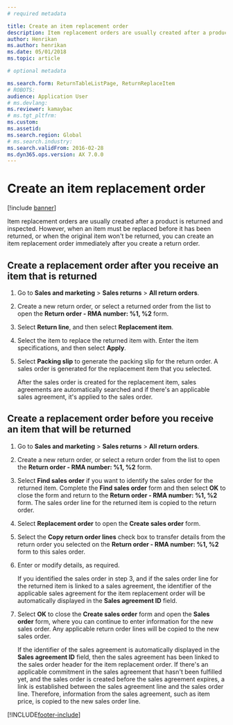 ```yaml
---
# required metadata

title: Create an item replacement order   
description: Item replacement orders are usually created after a product is returned and inspected.
author: Henrikan
ms.author: henrikan
ms.date: 05/01/2018
ms.topic: article

# optional metadata

ms.search.form: ReturnTableListPage, ReturnReplaceItem
# ROBOTS: 
audience: Application User
# ms.devlang: 
ms.reviewer: kamaybac
# ms.tgt_pltfrm: 
ms.custom: 
ms.assetid: 
ms.search.region: Global
# ms.search.industry: 
ms.search.validFrom: 2016-02-28
ms.dyn365.ops.version: AX 7.0.0
---
```


# Create an item replacement order

[!include [banner](../includes/banner.md)]

Item replacement orders are usually created after a product is returned and inspected. However, when an item must be replaced before it has been returned, or when the original item won't be returned, you can create an item replacement order immediately after you create a return order.

## Create a replacement order after you receive an item that is returned

1. Go to **Sales and marketing** \> **Sales returns** \> **All return orders**.

1. Create a new return order, or select a returned order from the list to open the **Return order - RMA number: %1, %2** form.

1. Select **Return line**, and then select **Replacement item**.

1. Select the item to replace the returned item with. Enter the item specifications, and then select **Apply**.

1. Select **Packing slip** to generate the packing slip for the return order. A sales order is generated for the replacement item that you selected.

    After the sales order is created for the replacement item, sales agreements are automatically searched and if there's an applicable sales agreement, it's applied to the sales order.

## Create a replacement order before you receive an item that will be returned

1. Go to **Sales and marketing** \> **Sales returns** \> **All return orders**.

1. Create a new return order, or select a return order from the list to open the **Return order - RMA number: %1, %2** form.

1. Select **Find sales order** if you want to identify the sales order for the returned item. Complete the **Find sales order** form and then select **OK** to close the form and return to the **Return order - RMA number: %1, %2** form. The sales order line for the returned item is copied to the return order.

1. Select **Replacement order** to open the **Create sales order** form.

1. Select the **Copy return order lines** check box to transfer details from the return order you selected on the **Return order - RMA number: %1, %2** form to this sales order.

1. Enter or modify details, as required.

    If you identified the sales order in step 3, and if the sales order line for the returned item is linked to a sales agreement, the identifier of the applicable sales agreement for the item replacement order will be automatically displayed in the **Sales agreement ID** field.

1. Select **OK** to close the **Create sales order** form and open the **Sales order** form, where you can continue to enter information for the new sales order. Any applicable return order lines will be copied to the new sales order.

    If the identifier of the sales agreement is automatically displayed in the **Sales agreement ID** field, then the sales agreement has been linked to the sales order header for the item replacement order. If there's an applicable commitment in the sales agreement that hasn't been fulfilled yet, and the sales order is created before the sales agreement expires, a link is established between the sales agreement line and the sales order line. Therefore, information from the sales agreement, such as item price, is copied to the new sales order line.

[!INCLUDE[footer-include](../../includes/footer-banner.md)]